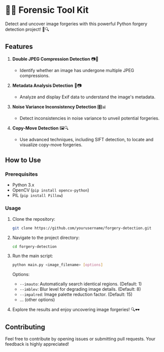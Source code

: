 # 🕵️‍♂️ Forensic Tool Kit

Detect and uncover image forgeries with this powerful Python forgery detection project! 📸🔍

## Features

1. **Double JPEG Compression Detection** 📷🔄
    - Identify whether an image has undergone multiple JPEG compressions.

2. **Metadata Analysis Detection** 📅📷
    - Analyze and display Exif data to understand the image's metadata.

3. **Noise Variance Inconsistency Detection** 🎛️📊
    - Detect inconsistencies in noise variance to unveil potential forgeries.

4. **Copy-Move Detection** 🖼️🔍
    - Use advanced techniques, including SIFT detection, to locate and visualize copy-move forgeries.

## How to Use

### Prerequisites

- Python 3.x
- OpenCV (`pip install opencv-python`)
- PIL (`pip install Pillow`)

### Usage

1. Clone the repository:

    ```bash
    git clone https://github.com/yourusername/forgery-detection.git
    ```

2. Navigate to the project directory:

    ```bash
    cd forgery-detection
    ```

3. Run the main script:

    ```bash
    python main.py <image_filename> [options]
    ```

    Options:
    - `--imauto`: Automatically search identical regions. (Default: 1)
    - `--imblev`: Blur level for degrading image details. (Default: 8)
    - `--impalred`: Image palette reduction factor. (Default: 15)
    - ... (other options)

4. Explore the results and enjoy uncovering image forgeries! 🔍🕶️

## Contributing

Feel free to contribute by opening issues or submitting pull requests. Your feedback is highly appreciated!
